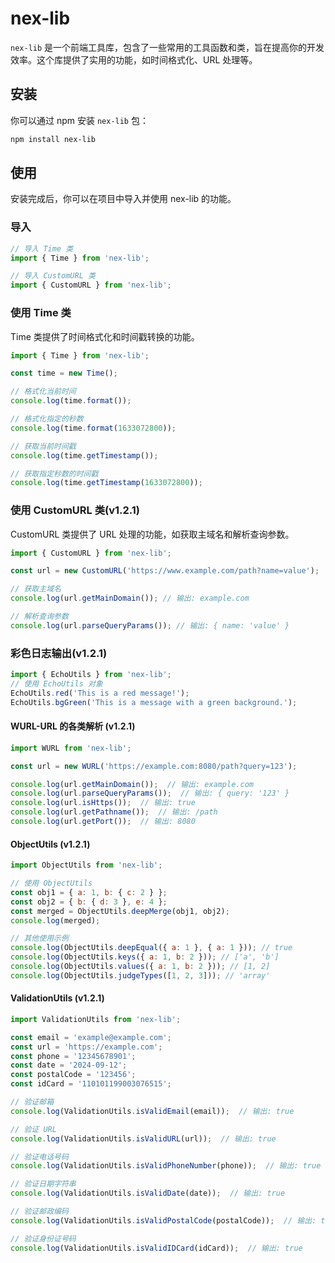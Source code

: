 
# nex-lib

`nex-lib` 是一个前端工具库，包含了一些常用的工具函数和类，旨在提高你的开发效率。这个库提供了实用的功能，如时间格式化、URL 处理等。

## 安装

你可以通过 npm 安装 `nex-lib` 包：

```bash
npm install nex-lib
```
## 使用
安装完成后，你可以在项目中导入并使用 nex-lib 的功能。

###  导入
```javascript
// 导入 Time 类
import { Time } from 'nex-lib';

// 导入 CustomURL 类
import { CustomURL } from 'nex-lib';
```

###  使用 Time 类
Time 类提供了时间格式化和时间戳转换的功能。

```js
import { Time } from 'nex-lib';

const time = new Time();

// 格式化当前时间
console.log(time.format());

// 格式化指定的秒数
console.log(time.format(1633072800));

// 获取当前时间戳
console.log(time.getTimestamp());

// 获取指定秒数的时间戳
console.log(time.getTimestamp(1633072800));
```

### 使用 CustomURL 类(v1.2.1)
CustomURL 类提供了 URL 处理的功能，如获取主域名和解析查询参数。

```js
import { CustomURL } from 'nex-lib';

const url = new CustomURL('https://www.example.com/path?name=value');

// 获取主域名
console.log(url.getMainDomain()); // 输出: example.com

// 解析查询参数
console.log(url.parseQueryParams()); // 输出: { name: 'value' }
```
### 彩色日志输出(v1.2.1)

```js
import { EchoUtils } from 'nex-lib';
// 使用 EchoUtils 对象
EchoUtils.red('This is a red message!');
EchoUtils.bgGreen('This is a message with a green background.');

```

#### WURL-URL 的各类解析 (v1.2.1)
```js
import WURL from 'nex-lib';

const url = new WURL('https://example.com:8080/path?query=123');

console.log(url.getMainDomain());  // 输出: example.com
console.log(url.parseQueryParams());  // 输出: { query: '123' }
console.log(url.isHttps());  // 输出: true
console.log(url.getPathname());  // 输出: /path
console.log(url.getPort());  // 输出: 8080
```



#### ObjectUtils (v1.2.1)
```js
import ObjectUtils from 'nex-lib';

// 使用 ObjectUtils
const obj1 = { a: 1, b: { c: 2 } };
const obj2 = { b: { d: 3 }, e: 4 };
const merged = ObjectUtils.deepMerge(obj1, obj2);
console.log(merged);

// 其他使用示例
console.log(ObjectUtils.deepEqual({ a: 1 }, { a: 1 })); // true
console.log(ObjectUtils.keys({ a: 1, b: 2 })); // ['a', 'b']
console.log(ObjectUtils.values({ a: 1, b: 2 })); // [1, 2]
console.log(ObjectUtils.judgeTypes([1, 2, 3])); // 'array'
```


#### ValidationUtils (v1.2.1)

```ts
import ValidationUtils from 'nex-lib';

const email = 'example@example.com';
const url = 'https://example.com';
const phone = '12345678901';
const date = '2024-09-12';
const postalCode = '123456';
const idCard = '110101199003076515';

// 验证邮箱
console.log(ValidationUtils.isValidEmail(email));  // 输出: true

// 验证 URL
console.log(ValidationUtils.isValidURL(url));  // 输出: true

// 验证电话号码
console.log(ValidationUtils.isValidPhoneNumber(phone));  // 输出: true

// 验证日期字符串
console.log(ValidationUtils.isValidDate(date));  // 输出: true

// 验证邮政编码
console.log(ValidationUtils.isValidPostalCode(postalCode));  // 输出: true

// 验证身份证号码
console.log(ValidationUtils.isValidIDCard(idCard));  // 输出: true

```

